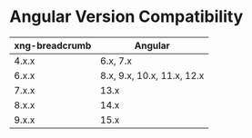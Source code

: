 # Angular Version Compatibility

| xng-breadcrumb | Angular                    |
| -------------- | -------------------------- |
| 4.x.x          | 6.x, 7.x                   |
| 6.x.x          | 8.x, 9.x, 10.x, 11.x, 12.x |
| 7.x.x          | 13.x                       |
| 8.x.x          | 14.x                       |
| 9.x.x          | 15.x                       |
